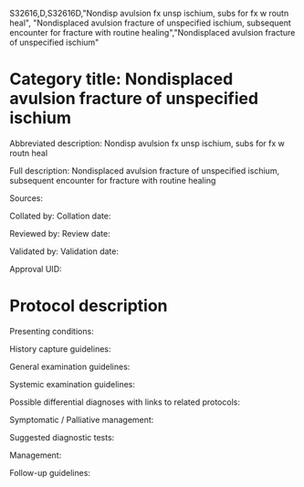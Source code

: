 S32616,D,S32616D,"Nondisp avulsion fx unsp ischium, subs for fx w routn heal", "Nondisplaced avulsion fracture of unspecified ischium, subsequent encounter for fracture with routine healing","Nondisplaced avulsion fracture of unspecified ischium"
# Category title: Nondisplaced avulsion fracture of unspecified ischium

Abbreviated description: Nondisp avulsion fx unsp ischium, subs for fx w routn heal

Full description: Nondisplaced avulsion fracture of unspecified ischium, subsequent encounter for fracture with routine healing

Sources:

Collated by:
Collation date:

Reviewed by:
Review date:

Validated by:
Validation date:

Approval UID:

# Protocol description

Presenting conditions:

History capture guidelines:

General examination guidelines:

Systemic examination guidelines:

Possible differential diagnoses with links to related protocols:

Symptomatic / Palliative management:

Suggested diagnostic tests:

Management:

Follow-up guidelines:
